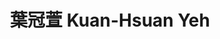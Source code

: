 ---
chinese_name: 葉冠萱
english_name: Kuan-Hsuan Yeh
title: 葉冠萱 Kuan-Hsuan Yeh
id: kuanhsuanyeh
collection: members
position: Part-time Research Assistant
type: part-time research assistant
department: 經濟學系學士班五年級
# image_path: https://source.unsplash.com/collection/139386/600x600?a=.png
photo: pt_ra/yeh-kuan-hsuan.jpg
# blurb: 123
---